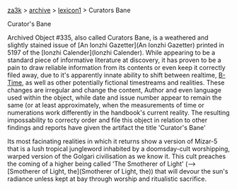[za3k](/) > [archive](/archive) > [lexicon1](/archive/lexicon1) > Curators Bane

Curator's Bane

Archived Object #335, also called Curators Bane, is a weathered and slightly stained issue of [An Ionzhi Gazetter](An Ionzhi Gazetter) printed in 5197 of the [Ionzhi Calender](Ionzhi Calender). While appearing to be a standard piece of informative literature at discovery, it has proven to be a pain to draw reliable information from its contents or even keep it correctly filed away, due to it's apparently innate ability to shift between realtime, [B-Time](B-Time), as well as other potentially fictional timestreams and realities. These changes are irregular and change the content, Author and even language used within the object, while date and issue number appear to remain the same (or at least approximately, when the measurements of time or numerations work differently in the handbook's current reality. 
The resulting impossability to correcty order and file this object in relation to other findings and reports have given the artifact the title 'Curator's Bane'

Its most facinating realities in which it returns show a version of Mizar-5 that is a lush tropical jungleword inhabited by a doomsday-cult worshipping, warped version of the Golgari civilisation as we know it. This cult preaches the coming of a higher being called 'The Smotherer of Light' (--> [Smotherer of Light, the](Smotherer of Light, the)) that will devour the sun's radiance unless kept at bay through worship and ritualistic sacrifice.